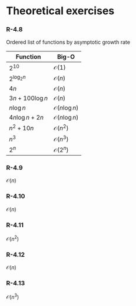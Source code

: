 # Theoretical exercises

### R-4.8

Ordered list of functions by asymptotic growth rate

| Function        | Big-O                  |
|-----------------|------------------------|
| $2^{10}$        | $\mathcal{O}(1)$       |
| $2^{\log_2 n}$  | $\mathcal{O}(n)$       |
| $4n$            | $\mathcal{O}(n)$       |
| $3n+100\log n$  | $\mathcal{O}(n)$       |
| $n\log n$       | $\mathcal{O}(n\log n)$ |
| $4n\log n + 2n$ | $\mathcal{O}(n\log n)$ |
| $n^2+10n$       | $\mathcal{O}(n^2)$     |
| $n^3$           | $\mathcal{O}(n^3)$     |
| $2^n$           | $\mathcal{O}(2^n)$     |


### R-4.9

$\mathcal{O}(n)$

### R-4.10

$\mathcal{O}(n)$

### R-4.11

$\mathcal{O}(n^2)$

### R-4.12

$\mathcal{O}(n)$

### R-4.13

$\mathcal{O}(n^3)$
